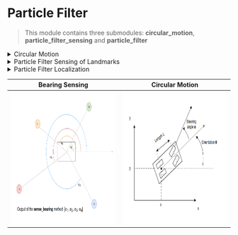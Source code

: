 # Particle Filter

> This module contains three submodules: **circular_motion**, **particle_filter_sensing** and **particle_filter**

<details>
    <summary>Circular Motion</summary>

## Circular Motion

This module is used to test that the **circular_motion** method of the **Robot** class performs the circular 
movement of the robot correctly.

- The motion of the Robot, which in this case has 4 wheels, is approximated to the motion of a bicycle with the same 
length between the front and back wheels as the robot. 
- The state of the robot is defined by its x and y coordinates, 
and by the robot's orientation, which is the angle between the robot's orientation and the x-axis. 
- The motion depends on the distance that the robot travels per timestep, and the steering angle of the front 
wheels, which is the angle between the orientation of the front wheels and the orientation of the robot.

![Alt text](../doc_images/robot_circular_motion.png?raw=true "Map")

The equations and diagram used to calculate the position of the robot in the next timestep are shown in 
the following image:

![Alt text](../doc_images/robot_circular_motion_eq.png?raw=true "Map")

If the turning angle 𝛽 is very low the motion can be considered rectilinear, in which case the following equations 
are used for calculating the next position and orientation of the robot:

```math
x' = x + cos(\theta) * d
y' = y + sin(\theta) * d
\theta' = (\theta + \beta) mod 2\pi
```

</details>

<details>
    <summary>Particle Filter Sensing of Landmarks</summary>

## Particle Filter Sensing

This module is used to test that the **sense_bearing** method of the **Robot** class correctly outputs the angles 
between the robot's orientation and the position of the landmarks.

![Alt text](../doc_images/robot_sense_bearing.png?raw=true "Map")

</details>

<details>
    <summary>Particle Filter Localization</summary>

## Particle Filter

This module creates 1000 particles, which are instances of the Robot class, with the same noise parameters 
as the real robot. After this, for each timestep:

1. The real robot is moved, and the distance from the robot to each landmark is measured.
2. The same motion is applied to each particle.
3. Each particle is weighted by comparing the sensing of the real robot of the landmarks and the
    sensing of each particle fo the landmarks. The probability/weight of each particle is calculated 
    as how likely it is that the real robot's position is the particle's position, following a Gaussian 
    distribution where the mean is the difference between the distances measured by the real robot and each
    particle, and the variance is the measurement noise of the robot. 
    
    ![Alt text](../doc_images/gaussian_for_particle_filter.png?raw=true "Map")

4. Resample the particles by following the Resampling Wheel algorithm.
5. Calculate the mean error of the particles, where each error is calculated as the absolute distance 
between the particle's real position and the robot's real position.

</details>


|                                      Bearing Sensing                                      |                                       Circular Motion                                       |
|:-----------------------------------------------------------------------------------------:|:-------------------------------------------------------------------------------------------:|
| <img src="../doc_images/robot_sense_bearing.png" alt="drawing" width="400" height="300"/> | <img src="../doc_images/robot_circular_motion.png" alt="drawing" width="400" height="300"/> |
